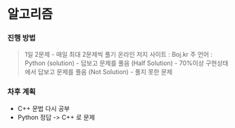 # 알고리즘

### 진행 방법
> 1일 2문제 - 매일 최대 2문제씩 풀기
> 온라인 저지 사이트 : Boj.kr
> 주 언어 : Python
> (solution) - 답보고 문제를 풀음
> (Half Solution) - 70%이상 구현상태에서 답보고 문제를 풀음
> (Not Solution) - 풀지 못한 문제

### 차후 계획
* C++ 문법 다시 공부
* Python 정답 -> C++ 로 문제 
